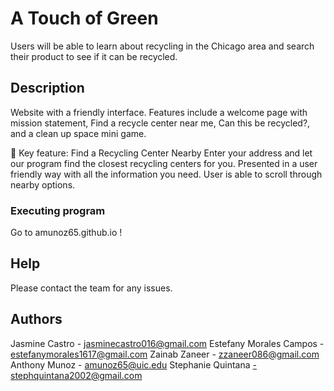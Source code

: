 # A Touch of Green

Users will be able to learn about recycling in the Chicago area and search their product to see if it can be recycled.

## Description

Website with a friendly interface. Features include a welcome page with mission statement, Find a recycle center near me, Can this be recycled?, and a clean up space mini game.

🌟 Key feature: Find a Recycling Center Nearby
    Enter your address and let our program find the closest recycling centers for you. Presented in a user friendly way with all the information you need. User is able to scroll through nearby options.

### Executing program
Go to amunoz65.github.io !

## Help

Please contact the team for any issues. 

## Authors

Jasmine Castro - jasminecastro016@gmail.com
Estefany Morales Campos - estefanymorales1617@gmail.com
Zainab Zaneer - zzaneer086@gmail.com
Anthony Munoz - amunoz65@uic.edu
Stephanie Quintana -stephquintana2002@gmail.com

